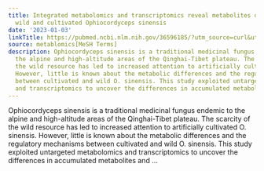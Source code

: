 ```yaml
---
title: Integrated metabolomics and transcriptomics reveal metabolites difference between
  wild and cultivated Ophiocordyceps sinensis
date: '2023-01-03'
linkTitle: https://pubmed.ncbi.nlm.nih.gov/36596185/?utm_source=curl&utm_medium=rss&utm_campaign=pubmed-2&utm_content=1Zkrxt7ktlCbHBXEV3v65xxSnkSWNsJ1A6Fq3gBniKhGfIUslK&fc=20210907212339&ff=20230105200741&v=2.17.9.post6+86293ac
source: metablomics[MeSH Terms]
description: Ophiocordyceps sinensis is a traditional medicinal fungus endemic to
  the alpine and high-altitude areas of the Qinghai-Tibet plateau. The scarcity of
  the wild resource has led to increased attention to artificially cultivated O. sinensis.
  However, little is known about the metabolic differences and the regulatory mechanisms
  between cultivated and wild O. sinensis. This study exploited untargeted metabolomics
  and transcriptomics to uncover the differences in accumulated metabolites and ...
---
```

Ophiocordyceps sinensis is a traditional medicinal fungus endemic to the alpine and high-altitude areas of the Qinghai-Tibet plateau. The scarcity of the wild resource has led to increased attention to artificially cultivated O. sinensis. However, little is known about the metabolic differences and the regulatory mechanisms between cultivated and wild O. sinensis. This study exploited untargeted metabolomics and transcriptomics to uncover the differences in accumulated metabolites and ...